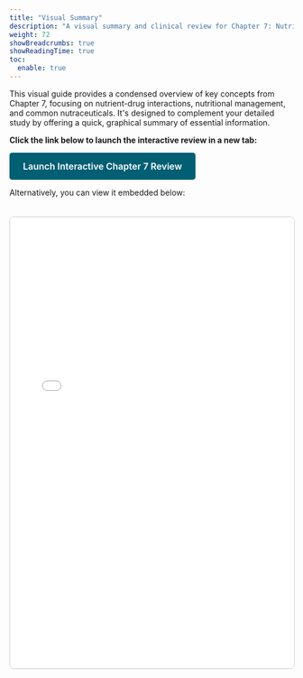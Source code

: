 ```yaml
---
title: "Visual Summary"
description: "A visual summary and clinical review for Chapter 7: Nutrition and Nutraceuticals."
weight: 72
showBreadcrumbs: true
showReadingTime: true
toc:
  enable: true
---
```


This visual guide provides a condensed overview of key concepts from Chapter 7, focusing on nutrient-drug interactions, nutritional management, and common nutraceuticals. It's designed to complement your detailed study by offering a quick, graphical summary of essential information.

**Click the link below to launch the interactive review in a new tab:**

<a href="/pathoDocs/pharmtx/ch7-review.html" target="_blank" rel="noopener noreferrer" class="btn btn-primary">Launch Interactive Chapter 7 Review</a>

Alternatively, you can view it embedded below:

<iframe src="/pathoDocs/pharmtx/ch7-review.html" width="100%" height="800px" style="border:1px solid #ccc; border-radius: 8px; margin-top: 20px;">
  Your browser does not support iframes. Please <a href="/pathoDocs/pharmtx/ch7-review.html" target="_blank" rel="noopener noreferrer">click here to view the content</a>.
</iframe>

<style>
.btn-primary {
  display: inline-block;
  font-weight: 600;
  color: #fff;
  background-color: #005f73; /* Primary color from your HTML's palette */
  border-color: #005f73;
  text-align: center;
  vertical-align: middle;
  cursor: pointer;
  padding: 0.75rem 1.5rem;
  font-size: 1rem;
  line-height: 1.5;
  border-radius: 0.3rem;
  text-decoration: none;
  transition: color .15s ease-in-out,background-color .15s ease-in-out,border-color .15s ease-in-out,box-shadow .15s ease-in-out;
}

.btn-primary:hover {
  background-color: #0a9396; /* Secondary color for hover */
  border-color: #0a9396;
  color: #fff;
  text-decoration: none;
}
</style>
